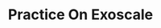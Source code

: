 ---
title: "Practice On Exoscale"
description: "This learning path provides hands-on workshop where you’ll learn to deploy a microservice application in Kubernetes using Exoscale’s platform and open-source tools."
weight: 1
banner: "/98e16360-a366-4b78-8e0a-031da07fdacb/images/kubernetes-icon.svg"
tags: [kubernetes, docker, microservices, exoscale, terraform, pulumi, exo-cli, helm, vault, postgres, redis, dbaas, traefik, load-balancer, ingress, tls, dns]
categories: [intermediate]
---